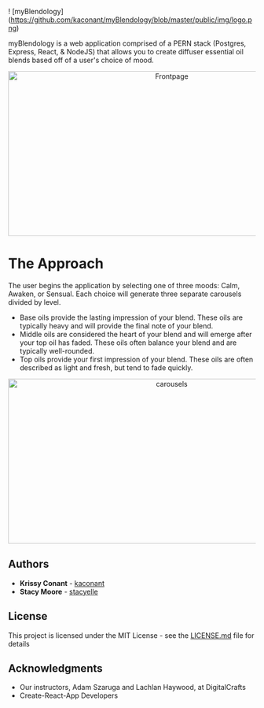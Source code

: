 ! [myBlendology] (https://github.com/kaconant/myBlendology/blob/master/public/img/logo.png)

myBlendology is a web application comprised of a PERN stack (Postgres, Express, React, & NodeJS) that allows you to create diffuser essential oil blends based off of a user's choice of mood. 

<p align="center">
    <img 
        src="./img/readme-img/NavBar-Jumbotron.png" 
        alt="Frontpage"
        width="650"
        height="335">
</p>


# The Approach

The user begins the application by selecting one of three moods: Calm, Awaken, or Sensual. Each choice will generate three separate carousels divided by level. 

* Base oils provide the lasting impression of your blend. These oils are typically heavy and will provide the final note of your blend.
* Middle oils are considered the heart of your blend and will emerge after your top oil has faded. These oils often balance your blend and are typically well-rounded.
* Top oils provide your first impression of your blend. These oils are often described as light and fresh, but tend to fade quickly.

<p align="center">
    <img 
        src="./img/readme-img/Carousels.png" 
        alt="carousels"
        width="650"
        height="335">
</p>

## Authors

* **Krissy Conant** - [kaconant](https://github.com/kaconant)
* **Stacy Moore** - [stacyelle](https://github.com/stacyelle)

## License

This project is licensed under the MIT License - see the [LICENSE.md](LICENSE.md) file for details

## Acknowledgments

* Our instructors, Adam Szaruga and Lachlan Haywood, at DigitalCrafts
* Create-React-App Developers